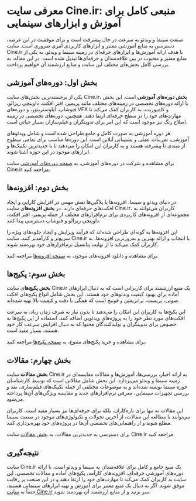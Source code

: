 <h1>معرفی سایت Cine.ir: منبعی کامل برای آموزش و ابزارهای سینمایی</h1>
صنعت سینما و ویدئو به سرعت در حال پیشرفت است و برای موفقیت در این عرصه، دسترسی به منابع آموزشی معتبر و ابزارهای کاربردی امری ضروری است. سایت Cine.ir با هدف ارائه آموزش‌ها و ابزارهای حرفه‌ای در زمینه سینما و ویدئو، به یکی از منابع معتبر و محبوب در بین علاقه‌مندان و حرفه‌ای‌ها تبدیل شده است. در این مقاله، به بررسی کامل بخش‌های مختلف این سایت و منابع ارزشمند آن خواهیم پرداخت.
<h2>بخش اول: دوره‌های آموزشی</h2>
یکی از برجسته‌ترین بخش‌های سایت Cine.ir، <strong>بخش دوره‌های آموزشی</strong> است. این بخش با ارائه دوره‌های تخصصی در زمینه‌های مختلف مانند پریمیر، افتر افکت، داوینچی ریزالو، فتوشاپ، ایلوستریتور، و دوره‌های VFX و کامپوزیت، به کاربران کمک می‌کند تا مهارت‌های خود را در سطح حرفه‌ای ارتقا دهند. همچنین، دوره‌های تخصصی در زمینه اصلاح رنگ نیز موجود است که این امر برای تدوینگران و فیلم‌سازان بسیار حیاتی است.

هر دوره آموزشی به صورت کامل و جامع طراحی شده است و شامل ویدئوهای آموزشی، تمرینات عملی و پشتیبانی آنلاین است. این دوره‌ها مناسب برای تمامی سطوح از مبتدی تا پیشرفته هستند و به کاربران این امکان را می‌دهند تا با جدیدترین تکنیک‌ها و ابزارهای موجود در این حوزه آشنا شوند.

برای مشاهده و شرکت در دوره‌های آموزشی، به <a href="https://cine.ir/courses/" target="_new" rel="follow">صفحه دوره‌های آموزشی</a> سایت Cine.ir مراجعه کنید.
<h2>بخش دوم: افزونه‌ها</h2>
در دنیای ویدئو و سینما، افزونه‌ها یا پلاگین‌ها نقش مهمی در افزایش کارایی و ایجاد افکت‌های حرفه‌ای دارند. در <strong>بخش افزونه‌ها</strong>ی سایت Cine.ir، کاربران می‌توانند به مجموعه‌ای از افزونه‌های کاربردی برای نرم‌افزارهای مختلف از جمله پریمیر، افتر افکت، داوینچی ریزالو و فتوشاپ دسترسی پیدا کنند.

این افزونه‌ها به گونه‌ای طراحی شده‌اند که فرآیند ویرایش و ایجاد جلوه‌های ویژه را سریع‌تر و کارآمدتر کنند. سایت Cine.ir با انتخاب و ارائه بهترین و به‌روزترین افزونه‌ها، به کاربران کمک می‌کند تا از نهایت پتانسیل نرم‌افزارهای خود بهره‌مند شوند.

برای مشاهده و دانلود افزونه‌های موجود، به <a href="https://cine.ir/plugins/" target="_new" rel="follow">صفحه افزونه‌ها</a> مراجعه کنید.
<h2>بخش سوم: پکیج‌ها</h2>
<strong>بخش پکیج‌ها</strong>ی سایت Cine.ir یک منبع ارزشمند برای کاربرانی است که به دنبال ابزارهای آماده برای بهبود کیفیت ویدئوهای خود هستند. این بخش شامل انواع پکیج‌های افکت صوتی، پریست، ترانزیشن و فوتیج است که همگی با دقت و کیفیت بالا تهیه شده‌اند.

این پکیج‌ها به کاربران این امکان را می‌دهند تا بدون نیاز به صرف زمان زیاد، به سرعت افکت‌های مورد نظر خود را به پروژه‌های ویدئویی اضافه کنند. استفاده از این پکیج‌ها به خصوص برای تدوینگران و تولیدکنندگان محتوا که به دنبال افزایش سرعت کار خود هستند، بسیار مفید است.

برای مشاهده و خرید پکیج‌های متنوع، به <a href="https://cine.ir/packs/" target="_new" rel="follow">صفحه پکیج‌ها</a> مراجعه کنید.
<h2>بخش چهارم: مقالات</h2>
<strong>بخش مقالات</strong> سایت Cine.ir به ارائه اخبار، بررسی‌ها، آموزش‌ها و مقالات مقایسه‌ای در زمینه سینما و ویدئو می‌پردازد. این بخش شامل مقالاتی است که توسط کارشناسان حوزه سینما نوشته شده‌اند و به موضوعات مختلفی از جمله تکنیک‌های فیلم‌سازی، نقد و بررسی تجهیزات سینمایی، معرفی نرم‌افزارهای جدید و مقایسه ویژگی‌های آن‌ها پرداخته می‌شود.

این مقالات نه تنها برای تازه‌کاران، بلکه برای حرفه‌ای‌ها نیز بسیار مفید است. کاربران می‌توانند با مطالعه این مقالات، از آخرین تحولات و تکنولوژی‌های موجود در صنعت سینما مطلع شوند و از راهنمایی‌های تخصصی آن‌ها در پروژه‌های خود بهره‌برداری کنند.

برای دسترسی به جدیدترین مقالات، به <a href="https://cine.ir/blog/" target="_new" rel="follow">بخش مقالات</a> سایت Cine.ir مراجعه کنید.
<h2>نتیجه‌گیری</h2>
سایت Cine.ir یک منبع جامع و کامل برای علاقه‌مندان به سینما و ویدئو است. با ارائه دوره‌های آموزشی حرفه‌ای، افزونه‌های کارآمد، پکیج‌های آماده و مقالات تخصصی، این سایت به کاربران کمک می‌کند تا مهارت‌های خود را ارتقا دهند و در این صنعت پر رقابت موفق شوند. اگر به دنبال یک منبع معتبر برای آموزش و تهیه ابزارهای سینمایی هستید، حتماً به <a href="https://cine.ir/" target="_new" rel="follow">سایت Cine.ir</a> سر بزنید و از منابع ارزشمند آن بهره‌مند شوید.
